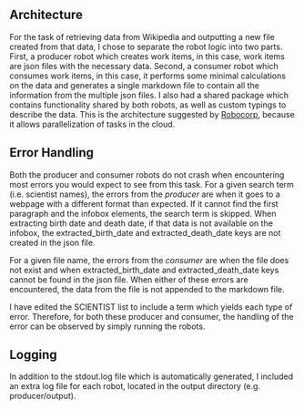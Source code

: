 ## Architecture
For the task of retrieving data from Wikipedia and outputting a new file created from that data, I chose to separate the robot logic into two parts.
First, a producer robot which creates work items, in this case, work items are json files with the necessary data.
Second, a consumer robot which consumes work items, in this case, it performs some minimal calculations on the data and generates a single markdown file to contain all the information from the multiple json files.
I also had a shared package which contains functionality shared by both robots, as well as custom typings to describe the data.
This is the architecture suggested by <a href="https://robocorp.com/docs/courses/work-data-management/break-your-robot-into-multiple-files">Robocorp</a>, because it allows parallelization of tasks in the cloud.

## Error Handling
Both the producer and consumer robots do not crash when encountering most errors you would expect to see from this task.
For a given search term (i.e. scientist names), the errors from the *producer* are when it goes to a webpage with a different format than expected. If it cannot find the first paragraph and the infobox elements, the search term is skipped.
When extracting birth date and death date, if that data is not available on the infobox, the extracted_birth_date and extracted_death_date keys are not created in the json file.

For a given file name, the errors from the *consumer* are when the file does not exist and when extracted_birth_date and extracted_death_date keys cannot be found in the json file. When either of these errors are encountered, the data from the file is not appended to the markdown file.

I have edited the SCIENTIST list to include a term which yields each type of error. Therefore, for both these producer and consumer, the handling of the error can be observed by simply running the robots.

## Logging
In addition to the stdout.log file which is automatically generated, I included an extra log file for each robot, located in the output directory (e.g. producer/output).